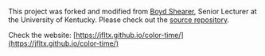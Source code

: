 This project was forked and modified from [Boyd Shearer](https://github.com/boydx), Senior Lecturer at the University of Kentucky. Please check out the [source repository](https://github.com/boydx/color-time).

Check the website: [https://jfltx.github.io/color-time/](https://jfltx.github.io/color-time/)
